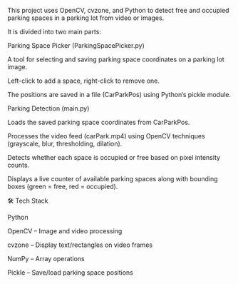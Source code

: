 This project uses OpenCV, cvzone, and Python to detect free and occupied parking spaces in a parking lot from video or images.

It is divided into two main parts:

Parking Space Picker (ParkingSpacePicker.py)

A tool for selecting and saving parking space coordinates on a parking lot image.

Left-click to add a space, right-click to remove one.

The positions are saved in a file (CarParkPos) using Python’s pickle module.

Parking Detection (main.py)

Loads the saved parking space coordinates from CarParkPos.

Processes the video feed (carPark.mp4) using OpenCV techniques (grayscale, blur, thresholding, dilation).

Detects whether each space is occupied or free based on pixel intensity counts.

Displays a live counter of available parking spaces along with bounding boxes (green = free, red = occupied).

🛠 Tech Stack

Python 

OpenCV – Image and video processing

cvzone – Display text/rectangles on video frames

NumPy – Array operations

Pickle – Save/load parking space positions

